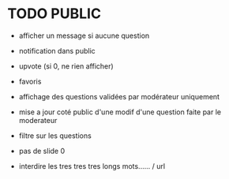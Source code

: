 # TODO PUBLIC

* afficher un message si aucune question
* notification dans public
* upvote (si 0, ne rien afficher)
* favoris
* affichage des questions validées par modérateur uniquement
* mise a jour coté public d'une modif d'une question faite par le moderateur
* filtre sur les questions
* pas de slide 0

* interdire les tres tres tres longs mots...... / url
